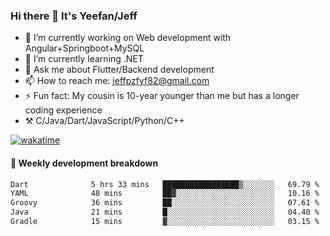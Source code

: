 ### Hi there 👋 It's Yeefan/Jeff

- 🔭 I’m currently working on Web development with Angular+Springboot+MySQL
- 🌱 I’m currently learning .NET
- 💬 Ask me about Flutter/Backend development
- 📫 How to reach me: jeffpzfyf82@gmail.com
- ⚡ Fun fact: My cousin is 10-year younger than me but has a longer coding experience
- ⚒️ C/Java/Dart/JavaScript/Python/C++


[![wakatime](https://wakatime.com/badge/user/382c7b70-226f-4509-aedd-02fe766c9d23.svg)](https://wakatime.com/@382c7b70-226f-4509-aedd-02fe766c9d23)

#### 📝 Weekly development breakdown

<!--START_SECTION:waka-->

```txt
Dart              5 hrs 33 mins   █████████████████▒░░░░░░░   69.79 %
YAML              48 mins         ██▓░░░░░░░░░░░░░░░░░░░░░░   10.16 %
Groovy            36 mins         ██░░░░░░░░░░░░░░░░░░░░░░░   07.61 %
Java              21 mins         █░░░░░░░░░░░░░░░░░░░░░░░░   04.40 %
Gradle            15 mins         ▓░░░░░░░░░░░░░░░░░░░░░░░░   03.15 %
```

<!--END_SECTION:waka-->
